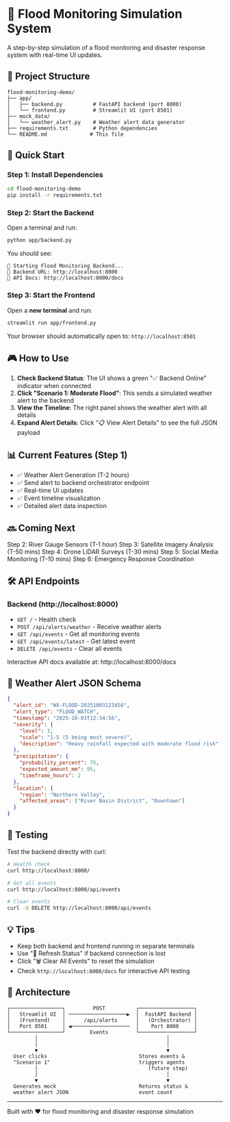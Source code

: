 # 🌊 Flood Monitoring Simulation System

A step-by-step simulation of a flood monitoring and disaster response system with real-time UI updates.

## 📁 Project Structure

```
flood-monitoring-demo/
├── app/
│   ├── backend.py          # FastAPI backend (port 8000)
│   └── frontend.py         # Streamlit UI (port 8501)
├── mock_data/
│   └── weather_alert.py    # Weather alert data generator
├── requirements.txt        # Python dependencies
└── README.md              # This file
```

## 🚀 Quick Start

### Step 1: Install Dependencies

```bash
cd flood-monitoring-demo
pip install -r requirements.txt
```

### Step 2: Start the Backend

Open a terminal and run:

```bash
python app/backend.py
```

You should see:
```
🚀 Starting Flood Monitoring Backend...
📍 Backend URL: http://localhost:8000
📖 API Docs: http://localhost:8000/docs
```

### Step 3: Start the Frontend

Open a **new terminal** and run:

```bash
streamlit run app/frontend.py
```

Your browser should automatically open to: `http://localhost:8501`

## 🎮 How to Use

1. **Check Backend Status**: The UI shows a green "✅ Backend Online" indicator when connected
2. **Click "Scenario 1: Moderate Flood"**: This sends a simulated weather alert to the backend
3. **View the Timeline**: The right panel shows the weather alert with all details
4. **Expand Alert Details**: Click "📋 View Alert Details" to see the full JSON payload

## 📊 Current Features (Step 1)

- ✅ Weather Alert Generation (T-2 hours)
- ✅ Send alert to backend orchestrator endpoint
- ✅ Real-time UI updates
- ✅ Event timeline visualization
- ✅ Detailed alert data inspection

## 🔜 Coming Next

Step 2: River Gauge Sensors (T-1 hour)
Step 3: Satellite Imagery Analysis (T-50 mins)
Step 4: Drone LiDAR Surveys (T-30 mins)
Step 5: Social Media Monitoring (T-10 mins)
Step 6: Emergency Response Coordination

## 🛠️ API Endpoints

### Backend (http://localhost:8000)

- `GET /` - Health check
- `POST /api/alerts/weather` - Receive weather alerts
- `GET /api/events` - Get all monitoring events
- `GET /api/events/latest` - Get latest event
- `DELETE /api/events` - Clear all events

Interactive API docs available at: http://localhost:8000/docs

## 📝 Weather Alert JSON Schema

```json
{
  "alert_id": "WX-FLOOD-20251003123456",
  "alert_type": "FLOOD_WATCH",
  "timestamp": "2025-10-03T12:34:56",
  "severity": {
    "level": 3,
    "scale": "1-5 (5 being most severe)",
    "description": "Heavy rainfall expected with moderate flood risk"
  },
  "precipitation": {
    "probability_percent": 75,
    "expected_amount_mm": 95,
    "timeframe_hours": 2
  },
  "location": {
    "region": "Northern Valley",
    "affected_areas": ["River Basin District", "Downtown"]
  }
}
```

## 🧪 Testing

Test the backend directly with curl:

```bash
# Health check
curl http://localhost:8000/

# Get all events
curl http://localhost:8000/api/events

# Clear events
curl -X DELETE http://localhost:8000/api/events
```

## 💡 Tips

- Keep both backend and frontend running in separate terminals
- Use "🔄 Refresh Status" if backend connection is lost
- Click "🗑️ Clear All Events" to reset the simulation
- Check `http://localhost:8000/docs` for interactive API testing

## 🎯 Architecture

```
┌─────────────────┐         POST          ┌──────────────────┐
│   Streamlit UI  │ ───────────────────▶  │  FastAPI Backend │
│   (Frontend)    │      /api/alerts      │   (Orchestrator) │
│   Port 8501     │ ◀───────────────────  │    Port 8000     │
└─────────────────┘        Events         └──────────────────┘
         │                                          │
         │                                          │
         ▼                                          ▼
  User clicks                              Stores events &
  "Scenario 1"                             triggers agents
         │                                    (future step)
         │                                          │
         ▼                                          ▼
  Generates mock                           Returns status &
  weather alert JSON                       event count
```

---

Built with ❤️ for flood monitoring and disaster response simulation

